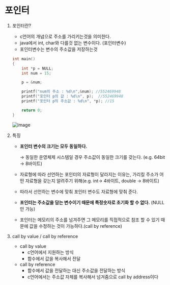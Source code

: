 # 포인터

1. 포인터란? 
    - c언어의 개념으로 주소를 가리키는것을 의미한다.
    - java에서 int, char와 다를것 없는 변수이다. (포인터변수)
    - 포인터변수는 변수의 주소값을 저장하는것
    
    ```c
    int main()
    {
    	int *p = NULL;
    	int num = 15;
    
    	p = &num;
    
    	printf("num의 주소 : %d\n",&num); //552469948
    	printf("포인터 p의 값 : %d\n", p);  //552469948
    	printf("포인터 p의 주소값 : %d\n", *p); //15
    
    	return 0;
    }
    ```
    
    ![image](https://user-images.githubusercontent.com/73684562/175939689-72a68151-aaf6-4801-bd19-393c56d593d0.png)
    
2. 특징 
    - **포인터 변수의 크기는 모두 동일하다.**
        
        → 동일한 운영체제 시스템일 경우 주소값이 동일한 크기를 갖는다. (e.g. 64bit → 8바이트)
        
    - 자료형에 따라 선언하는 포인터의 자료형이 달라지는 이유는, 가리킬 주소가 어떤 자료형을 갖는지 알려주기 위해(e.g. int→ 4바이트, double → 8바이트)
    - 따라서 선언하는 변수에 맞춰 포인터 변수도 자료형에 맞춰 준다.
    - **포인터는 주소값을 담는 변수이기 때문에 특정숫자로 초기화 할 수 없다.** (NULL만 가능)
    - 포인터는 메모리의 주소를 넘겨주면 그 메모리를 직접적으로 참조 할 수 있기 때문에 값을 수정하는 것이 가능하다.(call by reference)

1. call by value / call by reference
    - call by value
        - c언어에서 지원하는 방식
        - 함수에서 값을 복사해서 전달
    - call by reference
        - 함수에서 값을 전달하는 대신 주소값을 전달하는 방식
        - c언어에서는 주소값 자체를 복사해서 넘겨줌으로 call by address이다
